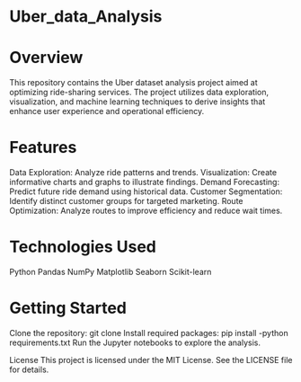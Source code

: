 # Uber_data_Analysis
# Overview
This repository contains the Uber dataset analysis project aimed at optimizing ride-sharing services. The project utilizes data exploration, visualization, and machine learning techniques to derive insights that enhance user experience and operational efficiency.

# Features
Data Exploration: Analyze ride patterns and trends.
Visualization: Create informative charts and graphs to illustrate findings.
Demand Forecasting: Predict future ride demand using historical data.
Customer Segmentation: Identify distinct customer groups for targeted marketing.
Route Optimization: Analyze routes to improve efficiency and reduce wait times.
# Technologies Used
Python
Pandas
NumPy
Matplotlib
Seaborn
Scikit-learn
# Getting Started
Clone the repository: git clone <repository-url>
Install required packages: pip install -python requirements.txt
Run the Jupyter notebooks to explore the analysis.

License
This project is licensed under the MIT License. See the LICENSE file for details.
